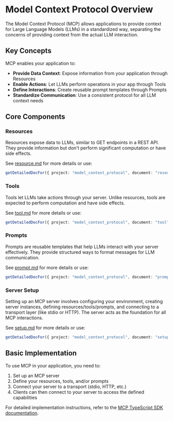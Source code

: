 # Model Context Protocol Overview

The Model Context Protocol (MCP) allows applications to provide context for Large Language Models (LLMs) in a standardized way, separating the concerns of providing context from the actual LLM interaction.

## Key Concepts

MCP enables your application to:

- **Provide Data Context**: Expose information from your application through Resources
- **Enable Actions**: Let LLMs perform operations in your app through Tools
- **Define Interactions**: Create reusable prompt templates through Prompts
- **Standardize Communication**: Use a consistent protocol for all LLM context needs

## Core Components

### Resources

Resources expose data to LLMs, similar to GET endpoints in a REST API. They provide information but don't perform significant computation or have side effects.

See [resource.md](./resource.md) for more details or use:
```typescript
getDetailedDocFor({ project: "model_context_protocol", document: "resource" })
```

### Tools

Tools let LLMs take actions through your server. Unlike resources, tools are expected to perform computation and have side effects.

See [tool.md](./tool.md) for more details or use:
```typescript
getDetailedDocFor({ project: "model_context_protocol", document: "tool" })
```

### Prompts

Prompts are reusable templates that help LLMs interact with your server effectively. They provide structured ways to format messages for LLM communication.

See [prompt.md](./prompt.md) for more details or use:
```typescript
getDetailedDocFor({ project: "model_context_protocol", document: "prompt" })
```

### Server Setup

Setting up an MCP server involves configuring your environment, creating server instances, defining resources/tools/prompts, and connecting to a transport layer (like stdio or HTTP). The server acts as the foundation for all MCP interactions.

See [setup.md](./setup.md) for more details or use:
```typescript
getDetailedDocFor({ project: "model_context_protocol", document: "setup" })
```

## Basic Implementation

To use MCP in your application, you need to:

1. Set up an MCP server
2. Define your resources, tools, and/or prompts
3. Connect your server to a transport (stdio, HTTP, etc.)
4. Clients can then connect to your server to access the defined capabilities

For detailed implementation instructions, refer to the [MCP TypeScript SDK documentation](https://github.com/modelcontextprotocol/typescript-sdk). 